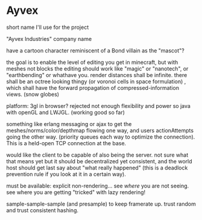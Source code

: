 Ayvex
=====

short name I'll use for the project

"Ayvex Industries"  company name

have a cartoon character reminiscent of a Bond villain as the "mascot"?


the goal is to enable the level of editing you get in minecraft, but with meshes not blocks
the editing should work like "magic" or "nanotech", or "earthbending" or whathave you.
render distances shall be infinite.
there shall be an octree looking thingy (or voronoi cells in space formulation) ,
which shall have the forward propagation of compressed-information views. (snow globes)

platform: 3gl in browser?  rejected not enough flexibility and power
  so java with openGL and LWJGL.  (working good so far)

something like erlang messaging or ajax to get the meshes/norms/color/depthmap  flowing one way, and users actionAttempts going the other way.  (priority queues each way to optimize the connection).  This is a held-open TCP connection at the base.

would like the client to be capable of also being the server.  not sure what that means yet but it should be decentralized yet consistent, and the world host should get last say about "what really happened"  (this is a deadlock prevention rule if you look at it in a certain way).

must be available: explicit non-rendering... see *where* you are not seeing. see where you are getting "tricked" with lazy rendering!

sample-sample-sample (and presample) to keep framerate up.  trust random and trust consistent hashing.















